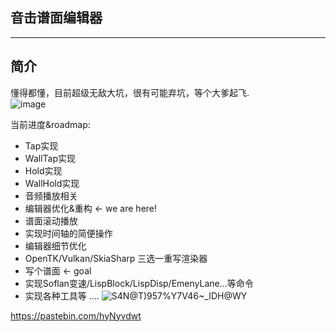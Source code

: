 ## 音击谱面编辑器
----
## 简介
懂得都懂，目前超级无敌大坑，很有可能弃坑，等个大爹起飞.<br>
![image](https://user-images.githubusercontent.com/7549173/148975306-6d95b2ab-0556-405d-ab3f-fef399d66a97.png)

当前进度&roadmap:
* Tap实现 
* WallTap实现 
* Hold实现 
* WallHold实现 
* 音频播放相关
* 编辑器优化&重构  <- we are here!
* 谱面滚动播放
* 实现时间轴的简便操作
* 编辑器细节优化
* OpenTK/Vulkan/SkiaSharp 三选一重写渲染器
* 写个谱面  <- goal
* 实现Soflan变速/LispBlock/LispDisp/EmenyLane...等命令
* 实现各种工具等
....
![S4N@T)957%Y7V46~_IDH@WY](https://user-images.githubusercontent.com/7549173/149096560-e21b793a-fd24-4001-bbca-89ad7c44088f.jpg)


https://pastebin.com/hyNyvdwt
